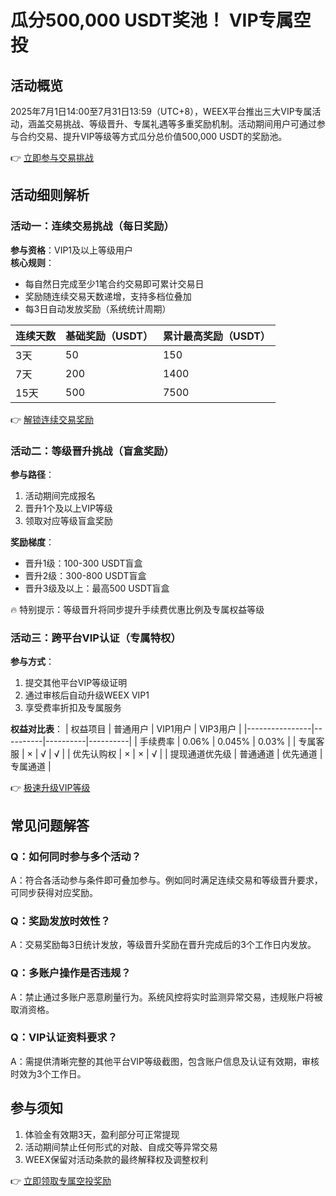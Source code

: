 # 瓜分500,000 USDT奖池！ VIP专属空投

## 活动概览
2025年7月1日14:00至7月31日13:59（UTC+8），WEEX平台推出三大VIP专属活动，涵盖交易挑战、等级晋升、专属礼遇等多重奖励机制。活动期间用户可通过参与合约交易、提升VIP等级等方式瓜分总价值500,000 USDT的奖励池。

👉 [立即参与交易挑战](https://bit.ly/okx_welcome)

## 活动细则解析

### 活动一：连续交易挑战（每日奖励）
**参与资格**：VIP1及以上等级用户  
**核心规则**：
- 每自然日完成至少1笔合约交易即可累计交易日
- 奖励随连续交易天数递增，支持多档位叠加
- 每3日自动发放奖励（系统统计周期）

| 连续天数 | 基础奖励（USDT） | 累计最高奖励（USDT） |
|----------|------------------|----------------------|
| 3天      | 50               | 150                  |
| 7天      | 200              | 1400                 |
| 15天     | 500              | 7500                 |

👉 [解锁连续交易奖励](https://bit.ly/okx_welcome)

### 活动二：等级晋升挑战（盲盒奖励）
**参与路径**：
1. 活动期间完成报名
2. 晋升1个及以上VIP等级
3. 领取对应等级盲盒奖励

**奖励梯度**：
- 晋升1级：100-300 USDT盲盒
- 晋升2级：300-800 USDT盲盒
- 晋升3级及以上：最高500 USDT盲盒

🔥 特别提示：等级晋升将同步提升手续费优惠比例及专属权益等级

### 活动三：跨平台VIP认证（专属特权）
**参与方式**：
1. 提交其他平台VIP等级证明
2. 通过审核后自动升级WEEX VIP1
3. 享受费率折扣及专属服务

**权益对比表**：
| 权益项目       | 普通用户 | VIP1用户 | VIP3用户 |
|----------------|----------|----------|----------|
| 手续费率       | 0.06%    | 0.045%   | 0.03%    |
| 专属客服       | ×        | √        | √        |
| 优先认购权     | ×        | ×        | √        |
| 提现通道优先级 | 普通通道 | 优先通道 | 专属通道 |

👉 [极速升级VIP等级](https://bit.ly/okx_welcome)

## 常见问题解答

### Q：如何同时参与多个活动？
A：符合各活动参与条件即可叠加参与。例如同时满足连续交易和等级晋升要求，可同步获得对应奖励。

### Q：奖励发放时效性？
A：交易奖励每3日统计发放，等级晋升奖励在晋升完成后的3个工作日内发放。

### Q：多账户操作是否违规？
A：禁止通过多账户恶意刷量行为。系统风控将实时监测异常交易，违规账户将被取消资格。

### Q：VIP认证资料要求？
A：需提供清晰完整的其他平台VIP等级截图，包含账户信息及认证有效期，审核时效为3个工作日。

## 参与须知
1. 体验金有效期3天，盈利部分可正常提现
2. 活动期间禁止任何形式的对敲、自成交等异常交易
3. WEEX保留对活动条款的最终解释权及调整权利

👉 [立即领取专属空投奖励](https://bit.ly/okx_welcome)